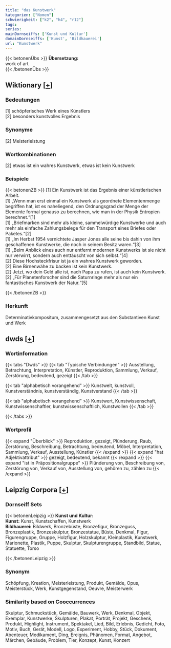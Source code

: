 ```yaml
---
title: "das Kunstwerk"
kategorien: ["Nomen"]
schwierigkeit: ["k2", "h4", "r12"]
tags:
series:
mainDornseiffs: ['Kunst und Kultur']
domainDornseiffs: ['Kunst', 'Bildhauerei']
url: "Kunstwerk"
---
```


{{< betonenÜbs >}}
**Übersetzung:**  
work of art  
{{< /betonenÜbs >}}

## Wiktionary [[+](https://de.wiktionary.org/wiki/Kunstwerk)]

### Bedeutungen
[1] schöpferisches Werk eines Künstlers  
[2] besonders kunstvolles Ergebnis  

### Synonyme
[2] Meisterleistung  

### Wortkombinationen
[2] etwas ist ein wahres Kunstwerk, etwas ist kein Kunstwerk  

### Beispiele
{{< betonenZB >}}
[1] Ein Kunstwerk ist das Ergebnis einer künstlerischen Arbeit.  
[1] „Wenn man erst einmal ein Kunstwerk als geordnete Elementenmenge begriffen hat, ist es naheliegend, den Ordnungsgrad der Menge der Elemente formal genauso zu berechnen, wie man in der Physik Entropien berechnet.“[1]  
[1] „Briefmarken sind mehr als kleine, sammelwürdige Kunstwerke und auch mehr als einfache Zahlungsbelege für den Transport eines Briefes oder Paketes.“[2]  
[1] „Im Herbst 1954 vernichtete Jasper Jones alle seine bis dahin von ihm geschaffenen Kunstwerke, die noch in seinem Besitz waren.“[3]  
[1] „Beim Anblick eines auch nur entfernt modernen Kunstwerks ist sie nicht nur verwirrt, sondern auch enttäuscht von sich selbst.“[4]  
[2] Diese Hochsteckfrisur ist ja ein wahres Kunstwerk geworden.  
[2] Eine Birnenwähe zu backen ist kein Kunstwerk.  
[2] Jetzt, wo dein Geld alle ist, nach Papa zu rufen, ist auch kein Kunstwerk.  
[2] „Für Planetenforscher sind die Saturnringe mehr als nur ein fantastisches Kunstwerk der Natur.“[5]  

{{< /betonenZB >}}
### Herkunft
Determinativkompositum, zusammengesetzt aus den Substantiven Kunst und Werk  



## dwds [[+](https://www.dwds.de/wb/Kunstwerk)]

### Wortinformation
{{< tabs "Dwds" >}}
{{< tab "Typische Verbindungen" >}}
Ausstellung, Betrachtung, Interpretation, Künstler, Reproduktion, Sammlung, Verkauf, Zerstörung, bedeutend, gezeigt
{{< /tab >}}

{{< tab "alphabetisch vorangehend" >}}
Kunstwelt, kunstvoll, Kunstverständnis, kunstverständig, Kunstverstand
{{< /tab >}}

{{< tab "alphabetisch vorangehend" >}}
Kunstwert, Kunstwissenschaft, Kunstwissenschaftler, kunstwissenschaftlich, Kunstwollen
{{< /tab >}}

{{< /tabs >}}

### Wortprofil
{{< expand "Überblick" >}} Reproduktion, gezeigt, Plünderung, Raub, Zerstörung, Beschreibung, Betrachtung, bedeutend, Möbel, Interpretation, Sammlung, Verkauf, Ausstellung, Künstler {{< /expand >}}
{{< expand "hat Adjektivattribut" >}} gezeigt, bedeutend, bekannt {{< /expand >}}
{{< expand "ist in Präpositionalgruppe" >}} Plünderung von, Beschreibung von, Zerstörung von, Verkauf von, Ausstellung von, gehören zu, zählen zu {{< /expand >}}

## Leipzig Corpora [[+](https://corpora.uni-leipzig.de/en/res?word=Kunstwerk&corpusId=deu_newscrawl-public_2018)]

### Dornseiff Sets
{{< betonenLeipzig >}}
**Kunst und Kultur:**  
**Kunst:** Kunst, Kunstschaffen, Kunstwerk  
**Bildhauerei:** Bildwerk, Bronzebüste, Bronzefigur, Bronzeguss, Bronzeplastik, Bronzeskulptur, Bronzestatue, Büste, Denkmal, Figur, Figurengruppe, Gruppe, Holzfigur, Holzskulptur, Kleinplastik, Kunstwerk, Marionette, Plastik, Puppe, Skulptur, Skulpturengruppe, Standbild, Statue, Statuette, Torso  

{{< /betonenLeipzig >}}

### Synonym
Schöpfung, Kreation, Meisterleistung, Produkt, Gemälde, Opus, Meisterstück, Werk, Kunstgegenstand, Oeuvre, Meisterwerk


### Similarity based on Cooccurrences
Skulptur, Schmuckstück, Gemälde, Bauwerk, Werk, Denkmal, Objekt, Exemplar, Kunstwerke, Skulpturen, Plakat, Porträt, Projekt, Geschenk, Produkt, Highlight, Instrument, Spektakel, Lied, Bild, Erlebnis, Gedicht, Foto, Motiv, Buch, Gerät, Modell, Logo, Experiment, Hobby, Stück, Dokument, Abenteuer, Medikament, Ding, Ereignis, Phänomen, Format, Angebot, Märchen, Gebäude, Problem, Tier, Konzept, Kunst, Konzert

